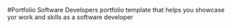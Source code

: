 #Portfolio
Software Developers portfolio template that helps you showcase yor work and skills as a software developer
